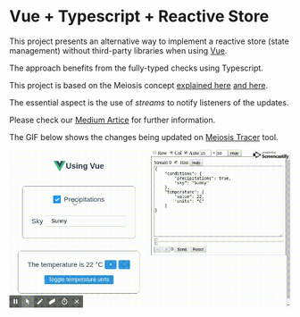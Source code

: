 # Vue + Typescript + Reactive Store

This project presents an alternative way to implement a reactive store (state management) without third-party libraries when using [Vue](https://vuejs.org/).

The approach benefits from the fully-typed checks using Typescript.

This project is based on the Meiosis concept [explained here](https://medium.com/@foxdonut00/you-dont-need-redux-mobx-rxjs-cerebral-6a735b150a02) [and here](http://meiosis.js.org/).

The essential aspect is the use of _streams_ to notify listeners of the updates.

Please check our [Medium Artice](https://medium.com/@dorival.pedroso/simple-reactive-state-management-in-react-hooks-65c23062c5f) for further information.

The GIF below shows the changes being updated on [Meiosis Tracer](https://github.com/foxdonut/meiosis-tracer) tool.

![](tute-vue-state.gif)

